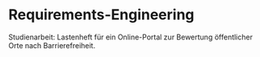 # Requirements-Engineering
Studienarbeit: Lastenheft für ein Online-Portal zur Bewertung öffentlicher Orte nach Barrierefreiheit.
